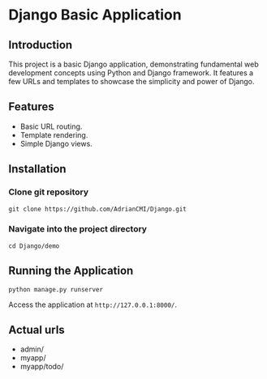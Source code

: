 # Django Basic Application
## Introduction
This project is a basic Django application, demonstrating fundamental web development concepts using Python and Django framework. It features a few URLs and templates to showcase the simplicity and power of Django.
## Features
- Basic URL routing.
- Template rendering.
- Simple Django views.
## Installation
### Clone git repository
```
git clone https://github.com/AdrianCMI/Django.git
```
### Navigate into the project directory
```
cd Django/demo
```
## Running the Application
```
python manage.py runserver
```
Access the application at `http://127.0.0.1:8000/`.
## Actual urls
- admin/
- myapp/
- myapp/todo/
